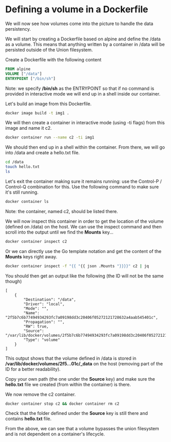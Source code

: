 # Defining a volume in a Dockerfile

We will now see how volumes come into the picture to handle the data persistency.

We will start by creating a Dockerfile based on alpine and define the /data as a volume.
This means that anything written by a container in /data will be persisted outside of the Union filesystem.

Create a Dockerfile with the following content

```dockerfile
FROM alpine
VOLUME ["/data"]
ENTRYPOINT ["/bin/sh"]
```

Note: we specify **/bin/sh** as the ENTRYPOINT so that if no command is provided in interactive mode we will end up in a shell inside our container.

Let's build an image from this Dockerfile.

```bash
docker image build -t img1 .
```

We will then create a container in interactive mode (using -ti flags) from this image and name it c2.

```bash
docker container run --name c2 -ti img1
```

We should then end up in a shell within the container. From there, we will go into /data and create a hello.txt file.

```bash
cd /data
touch hello.txt
ls
```

Let's exit the container making sure it remains running: use the Control-P / Control-Q combination for this.
Use the following command to make sure it's still running.

```bash
docker container ls
```

Note: the container, named c2, should be listed there.

We will now inspect this container in order to get the location of the volume (defined on /data) on the host.
We can use the inspect command and then scroll into the output until we find the **Mounts** key...

```bash
docker container inspect c2
```

Or we can directly use the Go template notation and get the content of the **Mounts** keys right away.

```bash
docker container inspect -f "{{ "{{ json .Mounts "}}}}" c2 | jq
```

You should then get an output like the following (the ID will not be the same though)

```
[
    {
        "Destination": "/data",
        "Driver": "local",
        "Mode": "",
        "Name": "2f5b7c6b77494934293fc7a09198dd3c20406f05272121728632a4aab545401c",
        "Propagation": "",
        "RW": true,
        "Source": "/var/lib/docker/volumes/2f5b7c6b77494934293fc7a09198dd3c20406f05272121728632a4aab545401c/_data",
        "Type": "volume"
    }
]
```

This output shows that the volume defined in /data is stored in **/var/lib/docker/volumes/2f5...01c/\_data** on the host (removing part of the ID for a better readability).

Copy your own path (the one under the **Source** key) and make sure the **hello.txt** file we created (from within the container) is there.

We now remove the c2 container.

```bash
docker container stop c2 && docker container rm c2
```

Check that the folder defined under the **Source** key is still there and contains **hello.txt** file.

From the above, we can see that a volume bypasses the union filesystem and is not dependent on a container's lifecycle.
